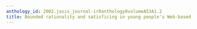 ```yaml
---
anthology_id: 2002.jasis_journal-ir0anthology0volumeA53A1.2
title: Bounded rationality and satisficing in young people's Web-based decision making
---
```

